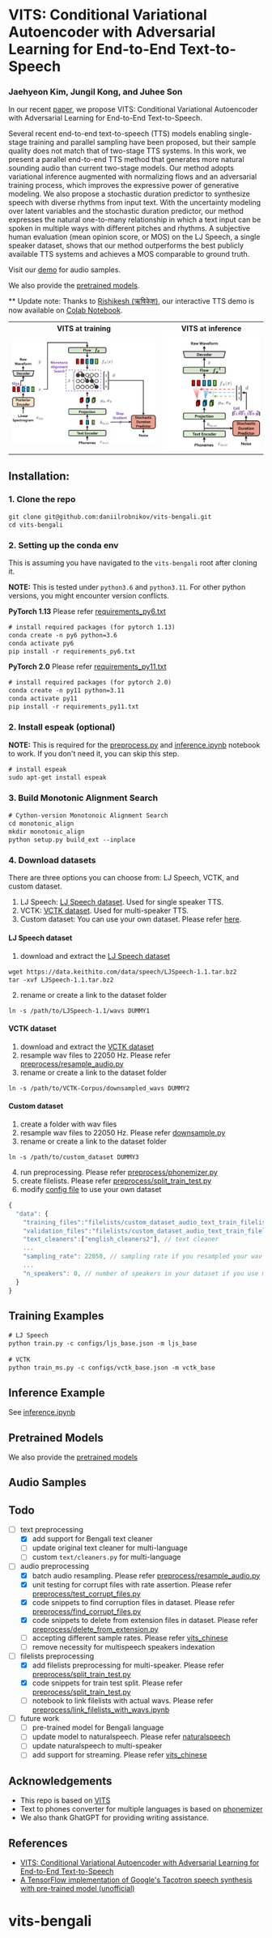# VITS: Conditional Variational Autoencoder with Adversarial Learning for End-to-End Text-to-Speech

### Jaehyeon Kim, Jungil Kong, and Juhee Son

In our recent [paper](https://arxiv.org/abs/2106.06103), we propose VITS: Conditional Variational Autoencoder with Adversarial Learning for End-to-End Text-to-Speech.

Several recent end-to-end text-to-speech (TTS) models enabling single-stage training and parallel sampling have been proposed, but their sample quality does not match that of two-stage TTS systems. In this work, we present a parallel end-to-end TTS method that generates more natural sounding audio than current two-stage models. Our method adopts variational inference augmented with normalizing flows and an adversarial training process, which improves the expressive power of generative modeling. We also propose a stochastic duration predictor to synthesize speech with diverse rhythms from input text. With the uncertainty modeling over latent variables and the stochastic duration predictor, our method expresses the natural one-to-many relationship in which a text input can be spoken in multiple ways with different pitches and rhythms. A subjective human evaluation (mean opinion score, or MOS) on the LJ Speech, a single speaker dataset, shows that our method outperforms the best publicly available TTS systems and achieves a MOS comparable to ground truth.

Visit our [demo](https://jaywalnut310.github.io/vits-demo/index.html) for audio samples.

We also provide the [pretrained models](https://drive.google.com/drive/folders/1ksarh-cJf3F5eKJjLVWY0X1j1qsQqiS2?usp=sharing).

\*\* Update note: Thanks to [Rishikesh (ऋषिकेश)](https://github.com/jaywalnut310/vits/issues/1), our interactive TTS demo is now available on [Colab Notebook](https://colab.research.google.com/drive/1CO61pZizDj7en71NQG_aqqKdGaA_SaBf?usp=sharing).

<table style="width:100%">
  <tr>
    <th>VITS at training</th>
    <th>VITS at inference</th>
  </tr>
  <tr>
    <td><img src="resources/fig_1a.png" alt="VITS at training" width="100%"></td>
    <td><img src="resources/fig_1b.png" alt="VITS at inference" width="100%"></td>
  </tr>
</table>

## Installation:

<a name="installation"></a>

### 1. Clone the repo

```shell
git clone git@github.com:daniilrobnikov/vits-bengali.git
cd vits-bengali
```

### 2. Setting up the conda env

This is assuming you have navigated to the `vits-bengali` root after cloning it.

**NOTE:** This is tested under `python3.6` and `python3.11`. For other python versions, you might encounter version conflicts.

**PyTorch 1.13**
Please refer [requirements_py6.txt](requirements.txt)

```shell
# install required packages (for pytorch 1.13)
conda create -n py6 python=3.6
conda activate py6
pip install -r requirements_py6.txt
```

**PyTorch 2.0**
Please refer [requirements_py11.txt](requirements.txt)

```shell
# install required packages (for pytorch 2.0)
conda create -n py11 python=3.11
conda activate py11
pip install -r requirements_py11.txt
```

### 2. Install espeak (optional)

**NOTE:** This is required for the [preprocess.py](preprocess.py) and [inference.ipynb](inference.ipynb) notebook to work. If you don't need it, you can skip this step.

```shell
# install espeak
sudo apt-get install espeak
```

### 3. Build Monotonic Alignment Search

```shell
# Cython-version Monotonoic Alignment Search
cd monotonic_align
mkdir monotonic_align
python setup.py build_ext --inplace
```

### 4. Download datasets

There are three options you can choose from: LJ Speech, VCTK, and custom dataset.

1. LJ Speech: [LJ Speech dataset](#lj-speech-dataset). Used for single speaker TTS.
2. VCTK: [VCTK dataset](#vctk-dataset). Used for multi-speaker TTS.
3. Custom dataset: You can use your own dataset. Please refer [here](#custom-dataset).

#### LJ Speech dataset

1. download and extract the [LJ Speech dataset](https://keithito.com/LJ-Speech-Dataset/)

```shell
wget https://data.keithito.com/data/speech/LJSpeech-1.1.tar.bz2
tar -xvf LJSpeech-1.1.tar.bz2
```

2. rename or create a link to the dataset folder

```shell
ln -s /path/to/LJSpeech-1.1/wavs DUMMY1
```

#### VCTK dataset

1. download and extract the [VCTK dataset](https://www.kaggle.com/datasets/showmik50/vctk-dataset)
2. resample wav files to 22050 Hz. Please refer [preprocess/resample_audio.py](preprocess/resample_audio.py)
3. rename or create a link to the dataset folder

```shell
ln -s /path/to/VCTK-Corpus/downsampled_wavs DUMMY2
```

#### Custom dataset

1. create a folder with wav files
2. resample wav files to 22050 Hz. Please refer [downsample.py](downsample.py)
3. rename or create a link to the dataset folder

```shell
ln -s /path/to/custom_dataset DUMMY3
```

4. run preprocessing. Please refer [preprocess/phonemizer.py](preprocess/phonemizer.py)
5. create filelists. Please refer [preprocess/split_train_test.py](preprocess/split_train_test.py)
6. modify [config file](configs/) to use your own dataset

```js
{
  "data": {
    "training_files":"filelists/custom_dataset_audio_text_train_filelist.txt.cleaned", // path to training filelist
    "validation_files":"filelists/custom_dataset_audio_text_train_filelist.txt.cleaned", // path to validation filelist
    "text_cleaners":["english_cleaners2"], // text cleaner
    ...
    "sampling_rate": 22050, // sampling rate if you resampled your wav files
    ...
    "n_speakers": 0, // number of speakers in your dataset if you use multi-speaker setting
  }
}
```

## Training Examples

```shell
# LJ Speech
python train.py -c configs/ljs_base.json -m ljs_base

# VCTK
python train_ms.py -c configs/vctk_base.json -m vctk_base
```

## Inference Example

See [inference.ipynb](inference.ipynb)

## Pretrained Models

We also provide the [pretrained models](https://drive.google.com/drive/folders/1ksarh-cJf3F5eKJjLVWY0X1j1qsQqiS2?usp=sharing)

## Audio Samples

## Todo

- [ ] text preprocessing
  - [x] add support for Bengali text cleaner
  - [ ] update original text cleaner for multi-language
  - [ ] custom `text/cleaners.py` for multi-language
- [ ] audio preprocessing
  - [x] batch audio resampling. Please refer [preprocess/resample_audio.py](preprocess/resample_audio.py)
  - [x] unit testing for corrupt files with rate assertion. Please refer [preprocess/test_corrupt_files.py](preprocess/test_corrupt_files.py)
  - [x] code snippets to find corruption files in dataset. Please refer [preprocess/find_corrupt_files.py](preprocess/find_corrupt_files.py)
  - [x] code snippets to delete from extension files in dataset. Please refer [preprocess/delete_from_extension.py](preprocess/delete_from_extension.py)
  - [ ] accepting different sample rates. Please refer [vits_chinese](https://github.com/PlayVoice/vits_chinese/blob/master/text/symbols.py)
  - [ ] remove necessity for multispeech speakers indexation
- [ ] filelists preprocessing
  - [x] add filelists preprocessing for multi-speaker. Please refer [preprocess/split_train_test.py](preprocess/split_train_test.py)
  - [x] code snippets for train test split. Please refer [preprocess/split_train_test.py](preprocess/split_train_test.py)
  - [ ] notebook to link filelists with actual wavs. Please refer [preprocess/link_filelists_with_wavs.ipynb](preprocess/link_filelists_with_wavs.ipynb)
- [ ] future work
  - [ ] pre-trained model for Bengali language
  - [ ] update model to naturalspeech. Please refer [naturalspeech](https://arxiv.org/abs/2205.04421)
  - [ ] update naturalspeech to multi-speaker
  - [ ] add support for streaming. Please refer [vits_chinese](https://github.com/PlayVoice/vits_chinese/blob/master/text/symbols.py)

## Acknowledgements

- This repo is based on [VITS](https://github.com/jaywalnut310/vits)
- Text to phones converter for multiple languages is based on [phonemizer](https://github.com/bootphon/phonemizer)
- We also thank GhatGPT for providing writing assistance.

## References

- [VITS: Conditional Variational Autoencoder with Adversarial Learning for End-to-End Text-to-Speech](https://arxiv.org/abs/2106.06103)
- [A TensorFlow implementation of Google's Tacotron speech synthesis with pre-trained model (unofficial)](https://github.com/keithito/tacotron)

# vits-bengali
